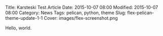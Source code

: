 Title: Karsteski Test Article
Date: 2015-10-07 08:00
Modified: 2015-10-07 08:00
Category: News
Tags: pelican, python, theme
Slug: flex-pelican-theme-update-1-1
Cover: images/flex-screenshot.png

Hello, world.